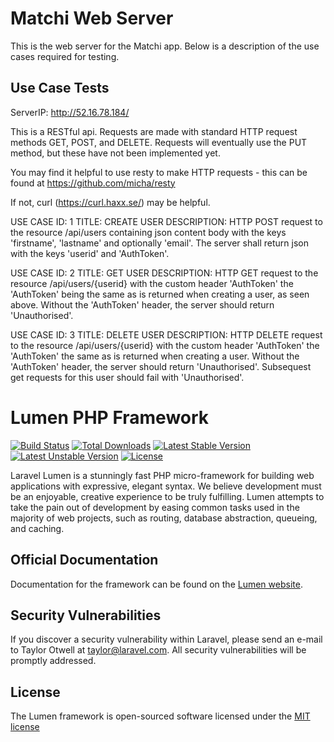 # Matchi Web Server

This is the web server for the Matchi app. Below is a description of the use cases required for testing.

## Use Case Tests

ServerIP: http://52.16.78.184/

This is a RESTful api. Requests are made with standard HTTP request methods GET, POST, and DELETE. 
Requests will eventually use the PUT method, but these have not been implemented yet.

You may find it helpful to use resty to make HTTP requests - this can be found at https://github.com/micha/resty 

If not, curl (https://curl.haxx.se/) may be helpful.

USE CASE ID: 1
TITLE: CREATE USER
DESCRIPTION: HTTP POST request to the resource /api/users containing json content body with the keys
             'firstname', 'lastname' and optionally 'email'. The server shall return json with the 
             keys 'userid' and 'AuthToken'.

USE CASE ID: 2
TITLE: GET USER
DESCRIPTION: HTTP GET request to the resource /api/users/{userid} with the custom header 'AuthToken' the
             'AuthToken' being the same as is returned when creating a user, as seen above. Without the 'AuthToken'
             header, the server should return 'Unauthorised'.

USE CASE ID: 3
TITLE: DELETE USER
DESCRIPTION: HTTP DELETE request to the resource /api/users/{userid} with the custom header 'AuthToken' the
             'AuthToken' the same as is returned when creating a user. Without the 'AuthToken' header, the server
             should return 'Unauthorised'. Subsequest get requests for this user should fail with 'Unauthorised'.

# Lumen PHP Framework

[![Build Status](https://travis-ci.org/laravel/lumen-framework.svg)](https://travis-ci.org/laravel/lumen-framework)
[![Total Downloads](https://poser.pugx.org/laravel/lumen-framework/d/total.svg)](https://packagist.org/packages/laravel/lumen-framework)
[![Latest Stable Version](https://poser.pugx.org/laravel/lumen-framework/v/stable.svg)](https://packagist.org/packages/laravel/lumen-framework)
[![Latest Unstable Version](https://poser.pugx.org/laravel/lumen-framework/v/unstable.svg)](https://packagist.org/packages/laravel/lumen-framework)
[![License](https://poser.pugx.org/laravel/lumen-framework/license.svg)](https://packagist.org/packages/laravel/lumen-framework)

Laravel Lumen is a stunningly fast PHP micro-framework for building web applications with expressive, elegant syntax. We believe development must be an enjoyable, creative experience to be truly fulfilling. Lumen attempts to take the pain out of development by easing common tasks used in the majority of web projects, such as routing, database abstraction, queueing, and caching.

## Official Documentation

Documentation for the framework can be found on the [Lumen website](http://lumen.laravel.com/docs).

## Security Vulnerabilities

If you discover a security vulnerability within Laravel, please send an e-mail to Taylor Otwell at taylor@laravel.com. All security vulnerabilities will be promptly addressed.

## License

The Lumen framework is open-sourced software licensed under the [MIT license](http://opensource.org/licenses/MIT)

